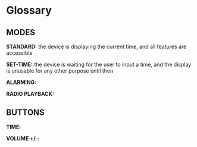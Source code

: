 # Glossary

## MODES

**STANDARD:** the device is displaying the current time, and all features are accessible

**SET-TIME:** the device is waiting for the user to input a time, and the display is unusable for any other purpose until then

**ALARMING:**

**RADIO PLAYBACK:**

## BUTTONS

**TIME:**

**VOLUME +/-:**